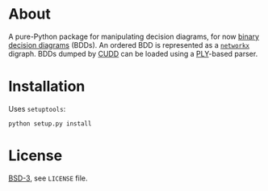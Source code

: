 About
=====

A pure-Python package for manipulating decision diagrams, for now [binary decision diagrams](https://en.wikipedia.org/wiki/Binary_decision_diagram) (BDDs).
An ordered BDD is represented as a [`networkx`](https://networkx.github.io/) digraph.
BDDs dumped by [CUDD](http://vlsi.colorado.edu/~fabio/CUDD/) can be loaded using a [PLY](https://github.com/dabeaz/ply/)-based parser.


Installation
============

Uses `setuptools`:

```
python setup.py install
```


License
=======
[BSD-3](http://opensource.org/licenses/BSD-3-Clause), see `LICENSE` file.